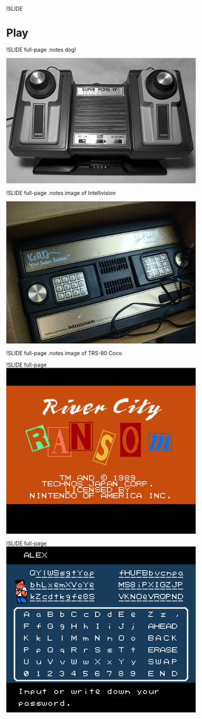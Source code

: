 !SLIDE 

# Play #

!SLIDE full-page
.notes dog!

![](img/pong-console.jpg)

!SLIDE full-page
.notes image of Intellivision

![](img/intellivision.jpg)

!SLIDE full-page
.notes image of TRS-80 Coco

!SLIDE full-page
![](img/rcrtitle.png)

!SLIDE full-page
![](img/rcrpassword.png)
